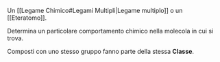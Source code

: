 Un [[Legame Chimico#Legami Multipli|Legame multiplo]] o un [[Eteratomo]].

Determina un particolare comportamento chimico nella molecola in cui si trova.

Composti con uno stesso gruppo fanno parte della stessa **Classe**.